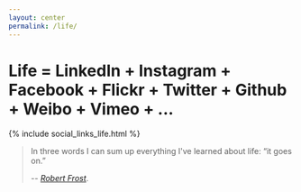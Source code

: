 ```yaml
---
layout: center
permalink: /life/
---
```



# Life = LinkedIn + Instagram + Facebook + Flickr + Twitter + Github + Weibo + Vimeo + ... 

{% include social_links_life.html %}

> In three words I can sum up everything I've learned about life: “it goes on.”
>
> -- <cite>[Robert Frost](https://en.wikipedia.org/wiki/Robert_Frost)</cite>. 








